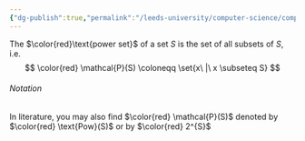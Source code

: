 ```yaml
---
{"dg-publish":true,"permalink":"/leeds-university/computer-science/compulsory-modules/fundamental-math-concepts/5-set-theory/definitions/definition-5-12-the-power-set/","tags":["Definition"]}
---
```


The $\color{red}\text{power set}$ of a set $S$ is the set of all subsets of $S$, i.e.
$$
\color{red}
\mathcal{P}(S) \coloneqq \set{x\ |\ x \subseteq S}
$$
###### Notation
In literature, you may also find $\color{red} \mathcal{P}(S)$ denoted by $\color{red} \text{Pow}(S)$ or by $\color{red} 2^{S}$
